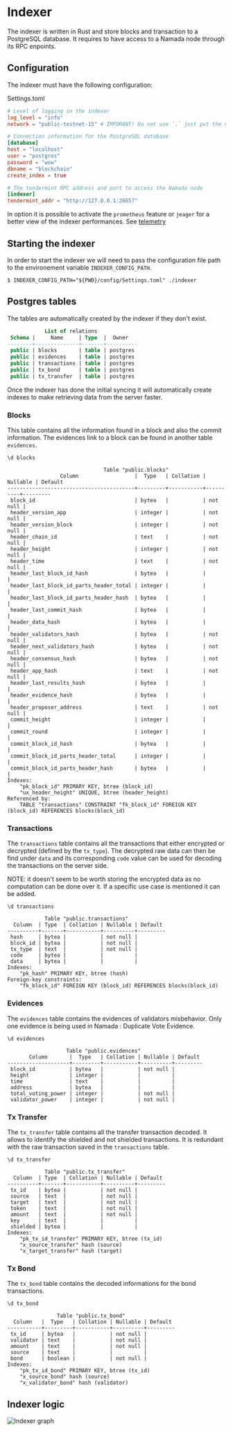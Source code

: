 # Indexer

The indexer is written in Rust and store blocks and transaction to a PostgreSQL database. It requires to have access to a Namada node through its RPC enpoints.

## Configuration

The indexer must have the following configuration:

Settings.toml

```toml
# Level of logging in the indexer
log_level = "info"
network = "public-testnet-15" # IMPORANT! Do not use `.` just put the name of the network and don't have the hash (e.g 'shielded-expedition.b40d8e9055' becomes 'shielded-expedition')

# Connection information for the PostgreSQL database
[database]
host = "localhost"
user = "postgres"
password = "wow"
dbname = "blockchain"
create_index = true

# The tendermint RPC address and port to access the Namada node
[indexer]
tendermint_addr = "http://127.0.0.1:26657"
```

In option it is possible to activate the `prometheus` feature or `jeager` for a better view of the indexer performances. See [telemetry](./telemetry.md)

## Starting the indexer

In order to start the indexer we will need to pass the configuration file path to the environement variable `INDEXER_CONFIG_PATH`.

```
$ INDEXER_CONFIG_PATH="${PWD}/config/Settings.toml" ./indexer
```

## Postgres tables

The tables are automatically created by the indexer if they don't exist.

```sql
            List of relations
 Schema |     Name     | Type  |  Owner
--------+--------------+-------+----------
 public | blocks       | table | postgres
 public | evidences    | table | postgres
 public | transactions | table | postgres
 public | tx_bond      | table | postgres
 public | tx_transfer  | table | postgres
```

Once the indexer has done the initial syncing it will automatically create indexes to make retrieving data from the server faster.

### Blocks

This table contains all the information found in a block and also the commit information. The evidences link to a block can be found in another table `evidences`.

```
\d blocks

                               Table "public.blocks"
                 Column                  |  Type   | Collation | Nullable | Default
-----------------------------------------+---------+-----------+----------+---------
 block_id                                | bytea   |           | not null |
 header_version_app                      | integer |           | not null |
 header_version_block                    | integer |           | not null |
 header_chain_id                         | text    |           | not null |
 header_height                           | integer |           | not null |
 header_time                             | text    |           | not null |
 header_last_block_id_hash               | bytea   |           |          |
 header_last_block_id_parts_header_total | integer |           |          |
 header_last_block_id_parts_header_hash  | bytea   |           |          |
 header_last_commit_hash                 | bytea   |           |          |
 header_data_hash                        | bytea   |           |          |
 header_validators_hash                  | bytea   |           | not null |
 header_next_validators_hash             | bytea   |           | not null |
 header_consensus_hash                   | bytea   |           | not null |
 header_app_hash                         | text    |           | not null |
 header_last_results_hash                | bytea   |           |          |
 header_evidence_hash                    | bytea   |           |          |
 header_proposer_address                 | text    |           | not null |
 commit_height                           | integer |           |          |
 commit_round                            | integer |           |          |
 commit_block_id_hash                    | bytea   |           |          |
 commit_block_id_parts_header_total      | integer |           |          |
 commit_block_id_parts_header_hash       | bytea   |           |          |
Indexes:
    "pk_block_id" PRIMARY KEY, btree (block_id)
    "ux_header_height" UNIQUE, btree (header_height)
Referenced by:
    TABLE "transactions" CONSTRAINT "fk_block_id" FOREIGN KEY (block_id) REFERENCES blocks(block_id)
```

### Transactions

The `transactions` table contains all the transactions that either encrypted or decrypted (defined by the `tx_type`). The decrypted raw data can then be find under `data` and its corresponding `code` value can be used for decoding the transactions on the server side.

NOTE: it doesn't seem to be worth storing the encrypted data as no computation can be done over it. If a specific use case is mentioned it can be added.

```
\d transactions

            Table "public.transactions"
  Column  | Type  | Collation | Nullable | Default
----------+-------+-----------+----------+---------
 hash     | bytea |           | not null |
 block_id | bytea |           | not null |
 tx_type  | text  |           | not null |
 code     | bytea |           |          |
 data     | bytea |           |          |
Indexes:
    "pk_hash" PRIMARY KEY, btree (hash)
Foreign-key constraints:
    "fk_block_id" FOREIGN KEY (block_id) REFERENCES blocks(block_id)

```

### Evidences

The `evidences` table contains the evidences of validators misbehavior. Only one evidence is being used in Namada : Duplicate Vote Evidence.

```
\d evidences

                   Table "public.evidences"
       Column       |  Type   | Collation | Nullable | Default
--------------------+---------+-----------+----------+---------
 block_id           | bytea   |           | not null |
 height             | integer |           |          |
 time               | text    |           |          |
 address            | bytea   |           |          |
 total_voting_power | integer |           | not null |
 validator_power    | integer |           | not null |
```

### Tx Transfer

The `tx_transfer` table contains all the transfer transaction decoded. It allows to identify the shielded and not shielded transactions. It is redundant with the raw transaction saved in the `transactions` table.

```
\d tx_transfer

            Table "public.tx_transfer"
  Column  | Type  | Collation | Nullable | Default
----------+-------+-----------+----------+---------
 tx_id    | bytea |           | not null |
 source   | text  |           | not null |
 target   | text  |           | not null |
 token    | text  |           | not null |
 amount   | text  |           | not null |
 key      | text  |           |          |
 shielded | bytea |           |          |
Indexes:
    "pk_tx_id_transfer" PRIMARY KEY, btree (tx_id)
    "x_source_transfer" hash (source)
    "x_target_transfer" hash (target)
```

### Tx Bond

The `tx_bond` table contains the decoded informations for the bond transactions.

```
\d tx_bond

                Table "public.tx_bond"
  Column   |  Type   | Collation | Nullable | Default
-----------+---------+-----------+----------+---------
 tx_id     | bytea   |           | not null |
 validator | text    |           | not null |
 amount    | text    |           | not null |
 source    | text    |           |          |
 bond      | boolean |           | not null |
Indexes:
    "pk_tx_id_bond" PRIMARY KEY, btree (tx_id)
    "x_source_bond" hash (source)
    "x_validator_bond" hash (validator)

```

## Indexer logic

![Indexer graph](./assets/indexer_graph.jpg)
